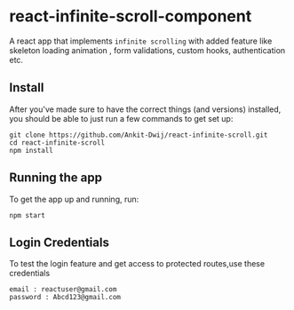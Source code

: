 # react-infinite-scroll-component

A react app that implements `infinite scrolling` with added feature like skeleton loading animation , form validations, custom hooks, authentication etc.

## Install

After you've made sure to have the correct things (and versions) installed, you
should be able to just run a few commands to get set up:

```shell
git clone https://github.com/Ankit-Dwij/react-infinite-scroll.git
cd react-infinite-scroll
npm install
```

## Running the app

To get the app up and running, run:

```shell
npm start
```

## Login Credentials

To test the login feature and get access to protected routes,use these credentials

```shell
email : reactuser@gmail.com
password : Abcd123@gmail.com
```
